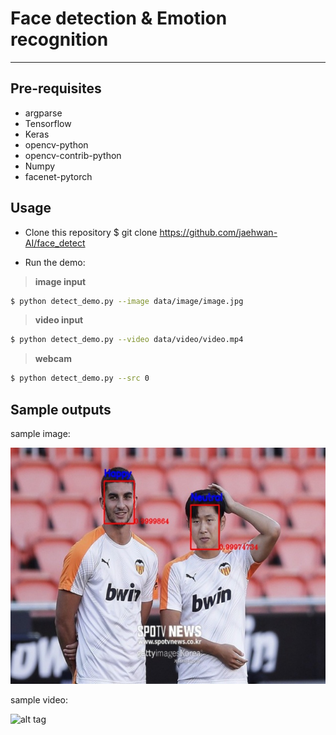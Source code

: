 # Face detection & Emotion recognition
------------------------------------------------

## Pre-requisites

* argparse
* Tensorflow
* Keras
* opencv-python
* opencv-contrib-python
* Numpy
* facenet-pytorch

## Usage

* Clone this repository
$ git clone https://github.com/jaehwan-AI/face_detect

* Run the demo:

>**image input**
```bash
$ python detect_demo.py --image data/image/image.jpg
```

>**video input**
```bash
$ python detect_demo.py --video data/video/video.mp4
```

>**webcam**
```bash
$ python detect_demo.py --src 0
```

## Sample outputs

sample image:

![alt tag](sample/sample1.jpg)

sample video:

![alt tag](sample/sample2.gif)

